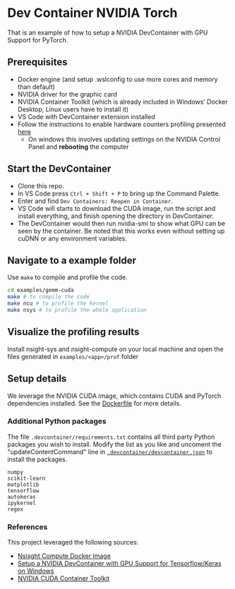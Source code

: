 # Dev Container NVIDIA Torch

That is an example of how to setup a NVIDIA DevContainer with GPU Support for PyTorch.

## Prerequisites

- Docker engine (and setup .wslconfig to use more cores and memory than default)
- NVIDIA driver for the graphic card
- NVIDIA Container Toolkit (which is already included in Windows’ Docker Desktop; Linux users have to install it)
- VS Code with DevContainer extension installed
- Follow the instructions to enable hardware counters profiling presented [here](https://developer.nvidia.com/nvidia-development-tools-solutions-err_nvgpuctrperm-permission-issue-performance-counters)
  - On windows this involves updating settings on the NVIDIA Control Panel and **rebooting** the computer

## Start the DevContainer
- Clone this repo.
- In VS Code press `Ctrl + Shift + P` to bring up the Command Palette. 
- Enter and find `Dev Containers: Reopen in Container`. 
- VS Code will starts to download the CUDA image, run the script and install everything, and finish opening the directory in DevContainer.
- The DevContainer would then run nvidia-smi to show what GPU can be seen by the container. Be noted that this works even without setting up cuDNN or any environment variables.

## Navigate to a example folder

Use `make` to compile and profile the code.

```bash
cd examples/gemm-cuda
make # to compile the code
make ncu # to profile the kernel
make nsys # to profile the whole application
```

## Visualize the profiling results

Install nsight-sys and nsight-compute on your local machine and open the files generated in `examples/<app>/prof` folder



## Setup details

We leverage the NVIDIA CUDA image, which contains CUDA and PyTorch dependencies installed. See the [Dockerfile](.devcontainer/Dockerfile) for more details.


### Additional Python packages
The file `.devcontainer/requirements.txt` contains all third party Python packages you wish to install. Modify the list as you like and uncoment the "updateContentCommand" line in [`.devcontainer/devcontainer.json`](.devcontainer/devcontainer.json) to install the packages.

```
numpy
scikit-learn
matplotlib
tensorflow
autokeras
ipykernel
regex
```

### References

This project leveraged the following sources:

- [Nsisght Compute Docker Image](https://github.com/leimao/Nsight-Compute-Docker-Image)
- [Setup a NVIDIA DevContainer with GPU Support for Tensorflow/Keras on Windows](https://alankrantas.medium.com/setup-a-nvidia-devcontainer-with-gpu-support-for-tensorflow-keras-on-windows-d00e6e204630)
- [NVIDIA CUDA Container Toolkit](https://docs.nvidia.com/datacenter/cloud-native/container-toolkit/install-guide.html)
